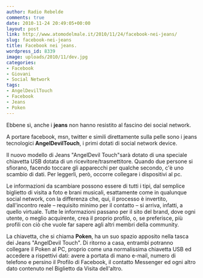 ```yaml
---
author: Radio Rebelde
comments: true
date: 2010-11-24 20:49:05+00:00
layout: post
link: http://www.atomodelmale.it/2010/11/24/facebook-nei-jeans/
slug: facebook-nei-jeans
title: Facebook nei jeans.
wordpress_id: 8339
image: uploads/2010/11/dev.jpg
categories:
- Facebook
- Giovani
- Social Network
tags:
- AngelDevilTouch
- Facebook
- Jeans
- Poken
---
```


Ebbene sì, anche i **jeans** non hanno resistito al fascino dei social network.

A portare facebook, msn, twitter e simili direttamente sulla pelle sono i jeans tecnologici **AngelDevilTouch**, i primi dotati di social network device.

Il nuovo modello di Jeans "AngelDevil Touch"sarà dotato di una speciale chiavetta USB dotata di un ricevitore/trasmettitore. Quando due persone si sfiorano, facendo toccare gli apparecchi per qualche secondo, c'è uno scambio di dati. Per leggerli, però, occorre collegare i dispositivi al pc.

Le informazioni da scambiare possono essere di tutti i tipi, dal semplice biglietto di visita a foto e brani musicali, esattamente come in qualunque social network, con la differenza che, qui, il processo è invertito, dall'incontro reale – requisito minimo per il contatto – si arriva, infatti, a quello virtuale. Tutte le informazioni passano per il sito del brand, dove ogni utente, o meglio acquirente, crea il proprio profilo, o, se preferisce, più profili con ciò che vuole far sapere agli altri membri della community.

La chiavetta, che si chiama **Poken**, ha un suo spazio apposito nella tasca dei Jeans "AngelDevil Touch". Di ritorno a casa, entrambi potranno collegare il Poken al PC, proprio come una normalissima chiavetta USB ed accedere a rispettivi dati: avere a portata di mano e-mail, numero di telefono e persino il Profilo di Facebook, il contatto Messenger ed ogni altro dato contenuto nel Biglietto da Visita dell'altro.
